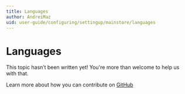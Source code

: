 ```yaml
---
title: Languages
author: AndreiMaz
uid: user-guide/configuring/settingup/mainstore/languages
---
```

# Languages

This topic hasn’t been written yet! You're more than welcome to help us with that.

Learn more about how you can contribute on [GitHub](https://github.com/nopSolutions/nopCommerce-Docs/blob/master/CONTRIBUTING.md)